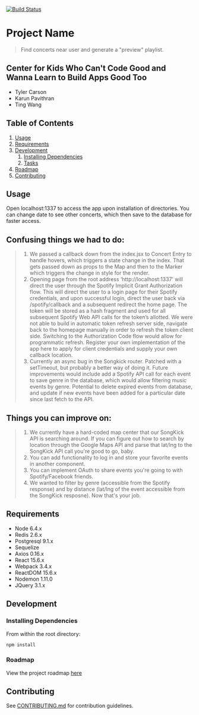 [![Build Status](https://travis-ci.org/hrbk/ConcertMate.svg?branch=master)](https://travis-ci.org/hrbk/ConcertMate)

# Project Name

> Find concerts near user and generate a "preview" playlist.

## Center for Kids Who Can't Code Good and Wanna Learn to Build Apps Good Too

  - Tyler Carson
  - Karun Pavithran
  - Ting Wang

## Table of Contents

1. [Usage](#Usage)
1. [Requirements](#requirements)
1. [Development](#development)
    1. [Installing Dependencies](#installing-dependencies)
    1. [Tasks](#tasks)
1. [Roadmap](#roadmap)
1. [Contributing](#contributing)

## Usage

Open localhost:1337 to access the app upon installation of directories. You can change date to see other concerts, which then save to the database for faster access.

## Confusing things we had to do:
> 1. We passed a callback down from the index.jsx to Concert Entry to handle hovers, which triggers a state change in the index. That gets passed down as props to the Map and then to the Marker which triggers the change in style for the render.
> 2. Opening page from the root address ‘http://localhost:1337’ will direct the user through the Spotify Implicit Grant Authorization flow. This will direct the user to a login page for their Spotify credentials, and upon successful login, direct the user back via /spotify/callback and a subsequent redirect the home page. The token will be stored as a hash fragment and used for all subsequent Spotify Web API calls for the token’s allotted. We were not able to build in automatic token refresh server side, navigate back to the homepage manually in order to refresh the token client side. Switching to the Authorization Code flow would allow for programmatic refresh. Register your own implementation of the app here to apply for client credentials and supply your own callback location.
> 3. Currently an async bug in the Songkick router. Patched with a setTimeout, but probably a better way of doing it. Future improvements would include add a Spotify API call for each event to save genre in the database, which would allow filtering music events by genre. Potential to delete expired events from database, and update if new events have been added for a particular date since last fetch to the API.


## Things you can improve on:
> 1. We currently have a hard-coded map center that our SongKick API is searching around. If you can figure out how to search by location through the Google Maps API and parse that lat/lng to the SongKick API call you're good to go, baby.
> 2. You can add functionality to log in and store your favorite events in another component.
> 3. You can implement OAuth to share events you're going to with Spotify/Facebook friends.
> 4. We wanted to filter by genre (accessible from the Spotify response) and by distance (lat/lng of the event accessible from the SongKick resposne). Now that's your job.


## Requirements

- Node 6.4.x
- Redis 2.6.x
- Postgresql 9.1.x
- Sequelize
- Axios 0.16.x
- React 15.6.x
- Webpack 3.4.x
- ReactDOM 15.6.x
- Nodemon 1.11.0
- JQuery 3.1.x

## Development

### Installing Dependencies

From within the root directory:

```sh
npm install
```

### Roadmap

View the project roadmap [here](https://docs.google.com/document/d/1JaED9wKnWgJs4NfgddPCDYzuq1ZmzEWUe5YJnrG30gs/edit)


## Contributing

See [CONTRIBUTING.md](CONTRIBUTING.md) for contribution guidelines.
